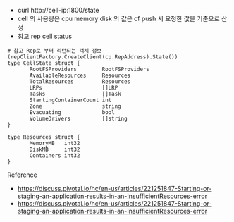 
- curl http://cell-ip:1800/state
- cell 의 사용량은 cpu    memory        disk 의 값은 cf push 시 요청한 값을 기준으로 산정
- 참고 rep cell status
```
# 참고 Rep로 부터 리턴되는 객체 정보(repClientFactory.CreateClient(cp.RepAddress).State())
type CellState struct {
       RootFSProviders        RootFSProviders
       AvailableResources     Resources
       TotalResources         Resources
       LRPs                   []LRP
       Tasks                  []Task
       StartingContainerCount int
       Zone                   string
       Evacuating             bool
       VolumeDrivers          []string
}

type Resources struct {
       MemoryMB   int32
       DiskMB     int32
       Containers int32
}
```

Reference
- https://discuss.pivotal.io/hc/en-us/articles/221251847-Starting-or-staging-an-application-results-in-an-InsufficientResources-error
- https://discuss.pivotal.io/hc/en-us/articles/221251847-Starting-or-staging-an-application-results-in-an-InsufficientResources-error
